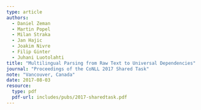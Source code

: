 ```yaml
---
type: article
authors:
  - Daniel Zeman
  - Martin Popel
  - Milan Straka
  - Jan Hajic 
  - Joakim Nivre
  - Filip Ginter
  - Juhani Luotolahti 
title: "Multilingual Parsing from Raw Text to Universal Dependencies"
journal: "Proceedings of the CoNLL 2017 Shared Task"
note: "Vancouver, Canada"
date: 2017-08-03
resource:
  type: pdf
  pdf-url: includes/pubs/2017-sharedtask.pdf
---
```

